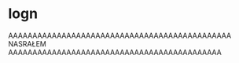 # logn




AAAAAAAAAAAAAAAAAAAAAAAAAAAAAAAAAAAAAAAAAAAAAA NASRAŁEM AAAAAAAAAAAAAAAAAAAAAAAAAAAAAAAAAAAAAAAAAAAA
